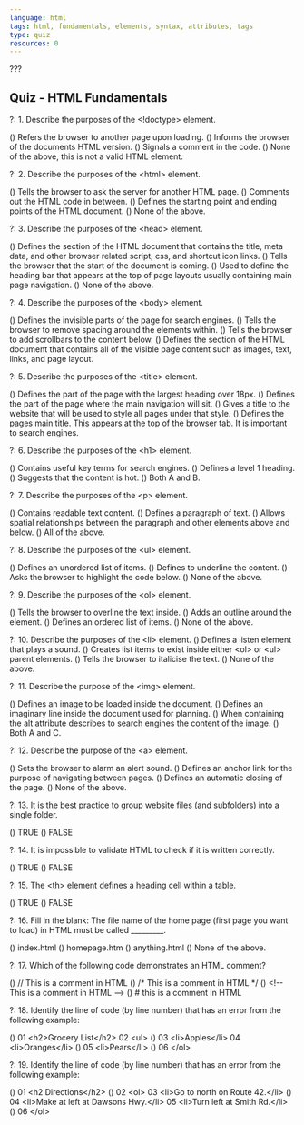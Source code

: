 ```yaml
---
language: html
tags: html, fundamentals, elements, syntax, attributes, tags
type: quiz
resources: 0
---
```


???

## Quiz - HTML Fundamentals

?: 1. Describe the purposes of the &lt;!doctype&gt; element.

() Refers the browser to another page upon loading.
() Informs the browser of the documents HTML version.
() Signals a comment in the code.
() None of the above, this is not a valid HTML element.

?: 2. Describe the purposes of the &lt;html&gt; element.

() Tells the browser to ask the server for another HTML page.
() Comments out the HTML code in between.
() Defines the starting point and ending points of the HTML document.
() None of the above.

?: 3. Describe the purposes of the &lt;head&gt; element.

() Defines the section of the HTML document that contains the title, meta data, and other browser related script, css, and shortcut icon links.
() Tells the browser that the start of the document is coming.
() Used to define the heading bar that appears at the top of page layouts usually containing main page navigation.
() None of the above.

?: 4. Describe the purposes of the &lt;body&gt; element.

() Defines the invisible parts of the page for search engines.
() Tells the browser to remove spacing around the elements within.
() Tells the browser to add scrollbars to the content below.
() Defines the section of the HTML document that contains all of the visible page content such as images, text, links, and page layout.

?: 5. Describe the purposes of the &lt;title&gt; element.

() Defines the part of the page with the largest heading over 18px.
() Defines the part of the page where the main navigation will sit.
() Gives a title to the website that will be used to style all pages under that style.
() Defines the pages main title. This appears at the top of the browser tab. It is important to search engines.

?: 6. Describe the purposes of the &lt;h1&gt; element.

() Contains useful key terms for search engines.
() Defines a level 1 heading.
() Suggests that the content is hot.
() Both A and B.

?: 7. Describe the purposes of the &lt;p&gt; element.

() Contains readable text content.
() Defines a paragraph of text.
() Allows spatial relationships between the paragraph and other elements above and below.
() All of the above.

?: 8. Describe the purposes of the &lt;ul&gt; element.

() Defines an unordered list of items.
() Defines to underline the content.
() Asks the browser to highlight the code below.
() None of the above.

?: 9. Describe the purposes of the &lt;ol&gt; element.

() Tells the browser to overline the text inside.
() Adds an outline around the element.
() Defines an ordered list of items.
() None of the above.

?: 10. Describe the purposes of the &lt;li&gt; element.
() Defines a listen element that plays a sound.
() Creates list items to exist inside either &lt;ol&gt; or &lt;ul&gt; parent elements.
() Tells the browser to italicise the text.
() None of the above.

?: 11. Describe the purpose of the &lt;img&gt; element.

() Defines an image to be loaded inside the document.
() Defines an imaginary line inside the document used for planning.
() When containing the alt attribute describes to search engines the content of the image.
() Both A and C.

?: 12. Describe the purpose of the &lt;a&gt; element.

() Sets the browser to alarm an alert sound.
() Defines an anchor link for the purpose of navigating between pages.
() Defines an automatic closing of the page.
() None of the above.

?: 13. It is the best practice to group website files (and subfolders) into a single folder.

() TRUE
() FALSE

?: 14. It is impossible to validate HTML to check if it is written correctly.

() TRUE
() FALSE

?: 15. The &lt;th&gt; element defines a heading cell within a table.

() TRUE
() FALSE

?: 16. Fill in the blank: The file name of the home page (first page you want to load) in HTML must be called _________.

() index.html
() homepage.htm
() anything.html
() None of the above.

?: 17. Which of the following code demonstrates an HTML comment?

() // This is a comment in HTML
() /* This is a comment in HTML */
() &lt;!-- This is a comment in HTML --&gt;
() # this is a comment in HTML

?: 18. Identify the line of code (by line number) that has an error from the following example:

() 01    &lt;h2&gt;Grocery List&lt;/h2&gt;
   02    &lt;ul&gt;
() 03      &lt;li&gt;Apples&lt;/li&gt;
   04      &lt;li&gt;Oranges&lt;/li&gt;
() 05      &lt;li&gt;Pears&lt;/li&gt;
() 06    &lt;/ol&gt;

?: 19. Identify the line of code (by line number) that has an error from the following example:

() 01    &lt;h2 Directions&lt;/h2&gt;
() 02    &lt;ol&gt;
   03      &lt;li&gt;Go to north on Route 42.&lt;/li&gt;
() 04      &lt;li&gt;Make at left at Dawsons Hwy.&lt;/li&gt;
   05      &lt;li&gt;Turn left at Smith Rd.&lt;/li&gt;
() 06    &lt;/ol&gt;

